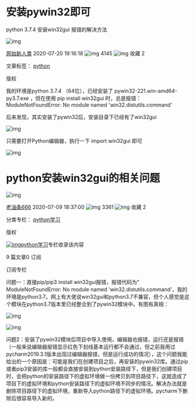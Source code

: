 # 安装pywin32即可

python 3.7.4 安装win32gui 报错的解决方法

![img](https://csdnimg.cn/release/blogv2/dist/pc/img/original.png)

[原始新人类](https://blog.csdn.net/kdyangj) 2020-07-20 19:16:18 ![img](https://csdnimg.cn/release/blogv2/dist/pc/img/articleReadEyes.png) 4145 ![img](https://csdnimg.cn/release/blogv2/dist/pc/img/tobarCollect.png) 收藏 2

文章标签： [python](https://www.csdn.net/tags/MtjaQg4sNDk0LWJsb2cO0O0O.html)

版权

我的环境是python 3.7.4 （64位），已经安装了 pywin32-221.win-amd64-py3.7.exe ，但在使用 pip install win32gui 时，总是报错：  ModuleNotFoundError: No module named 'win32.distutils.command'

 

后来发现，其实安装了pywin32后，安装目录下已经有了win32gui

![img](https://img-blog.csdnimg.cn/20200720191133317.png?x-oss-process=image/watermark,type_ZmFuZ3poZW5naGVpdGk,shadow_10,text_aHR0cHM6Ly9ibG9nLmNzZG4ubmV0L2tkeWFuZ2o=,size_16,color_FFFFFF,t_70)

 

只需要打开Python编辑器，执行一下 import win32gui 即可

![img](https://img-blog.csdnimg.cn/20200720191147186.png?x-oss-process=image/watermark,type_ZmFuZ3poZW5naGVpdGk,shadow_10,text_aHR0cHM6Ly9ibG9nLmNzZG4ubmV0L2tkeWFuZ2o=,size_16,color_FFFFFF,t_70)

# python安装win32gui的相关问题

![img](https://csdnimg.cn/release/blogv2/dist/pc/img/original.png)

[老油条666](https://blog.csdn.net/qq_15054345) 2020-07-09 18:37:00 ![img](https://csdnimg.cn/release/blogv2/dist/pc/img/articleReadEyes.png) 3361 ![img](https://csdnimg.cn/release/blogv2/dist/pc/img/tobarCollect.png) 收藏 2

分类专栏： [python学习](https://blog.csdn.net/qq_15054345/category_8670018.html)

版权

[![img](https://img-blog.csdnimg.cn/20201014180756738.png?x-oss-process=image/resize,m_fixed,h_64,w_64)python学习](https://blog.csdn.net/qq_15054345/category_8670018.html)专栏收录该内容

9 篇文章0 订阅

订阅专栏

问题一：直接pip/pip3 install win32gui报错，报错代码为" ModuleNotFoundError: No module named 'win32.distutils.command'，我的环境是python3.7。网上有大佬说win32gui和python3.7不兼容，但个人感觉是这个模块在python3.7版本里已经整合到了pywin32模块中。有图有真相：

![img](https://img-blog.csdnimg.cn/20200709182947178.png?x-oss-process=image/watermark,type_ZmFuZ3poZW5naGVpdGk,shadow_10,text_aHR0cHM6Ly9ibG9nLmNzZG4ubmV0L3FxXzE1MDU0MzQ1,size_16,color_FFFFFF,t_70)

![img](https://img-blog.csdnimg.cn/20200709183046263.png?x-oss-process=image/watermark,type_ZmFuZ3poZW5naGVpdGk,shadow_10,text_aHR0cHM6Ly9ibG9nLmNzZG4ubmV0L3FxXzE1MDU0MzQ1,size_16,color_FFFFFF,t_70)

问题2：安装了pywin32模块后项目中导入使用，编辑器也报错，运行还是报错（一般来说编辑器报错显示红色下划线基本运行都不会通过，但之前我用过pycharm2019.3.1版本出现过编辑器报错，但是运行成功的情况），这个问题我能给出的一个原因是：可能是我们在创建项目之后，再安装的pywin32库。通过pip或者pip3安装的库一般都会直接安装到python安装路径下，但是我们创建项目时，会把python的安装路径下的虚拟环境做一份拷贝到项目路径下，这就造成了项目下的虚拟环境和python安装路径下的虚拟环境不同步的情况。解决办法就是删除项目路径下的虚拟环境，重新导入python路径下的虚拟环境。pycharm下删除后很容易导入新的。